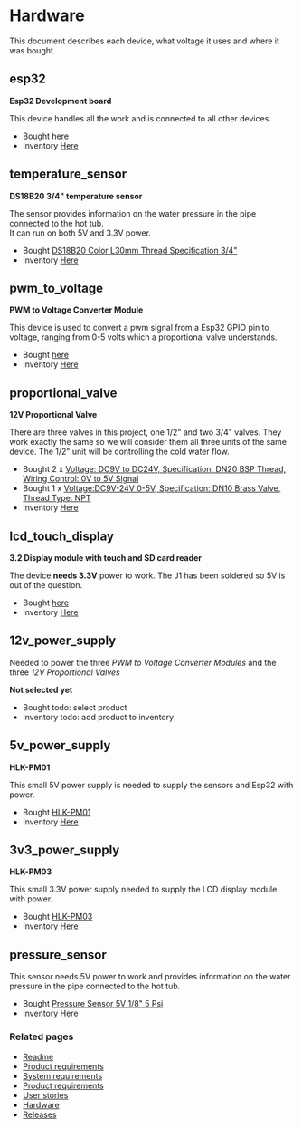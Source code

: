 # Hardware
This document describes each device, what voltage it uses and where it was bought.

## esp32
__Esp32 Development board__

This device handles all the work and is connected to all other devices.

 - Bought [here](https://www.aliexpress.com/item/32801621054.html?spm=a2g0s.9042311.0.0.27424c4dOggB1n)
 - Inventory [Here](http://parts.guttih.com/parts/view/5bfab5e0ec065a5ac2786934)


## temperature_sensor
__DS18B20 3/4" temperature sensor__ 

The sensor provides information on the water pressure in the pipe connected to the hot tub.  
It can run on both 5V and 3.3V power.

- Bought [DS18B20 Color L30mm Thread Specification 3/4"](https://www.aliexpress.com/item/32881183992.html?spm=a2g0s.12269583.0.0.43c751fcxDyDbt) 
- Inventory [Here](http://parts.guttih.com/parts/view/60c1c1c063ec3e056918c551)

## pwm_to_voltage
__PWM to Voltage Converter Module__

This device is used to convert a pwm signal from a Esp32 GPIO pin to voltage, ranging from 0-5 volts which a
proportional valve understands.


- Bought [here](https://www.aliexpress.com/item/4000169156580.html?spm=a2g0s.12269583.0.0.7faa1ca26zCgTQ)
- Inventory [Here](http://parts.guttih.com/parts/view/5eff93f45025df04fc393477)

## proportional_valve
__12V Proportional Valve__

There are three valves in this project, one 1/2" and two 3/4" valves.  They work exactly the same so we will consider 
them all three units of the same device.  The 1/2" unit will be controlling the cold water flow.

- Bought 2 x [Voltage: DC9V to DC24V, Specification: DN20 BSP Thread, Wiring Control: 0V to 5V Signal](https://www.aliexpress.com/item/32819881011.html?spm=a2g0s.12269583.0.0.112c1eaeyGDt8f)
- Bought 1 x [Voltage:DC9V-24V 0-5V, Specification: DN10 Brass Valve, Thread Type: NPT](https://www.aliexpress.com/item/33037988030.html?spm=a2g0s.12269583.0.0.6c674a42N25diC)
- Inventory [Here](http://parts.guttih.com/parts/view/5e2589736d7d870510d99be2)

## lcd_touch_display
  __3.2 Display module with touch and SD card reader__

  The device __needs 3.3V__ power to work.  The J1 has been soldered so 5V is out of the question.


- Bought [here](https://www.aliexpress.com/item/33040270372.html?spm=a2g0s.12269583.0.0.437c3e40dV19J4)
- Inventory [Here](http://parts.guttih.com/parts/view/60f1a0d4ea0ad5055e96116e)

## 12v_power_supply

Needed to power the three _PWM to Voltage Converter Modules_ and the three _12V Proportional Valves_

__Not selected yet__
- Bought todo: select product
- Inventory todo: add product to inventory

## 5v_power_supply

__HLK-PM01__ 

This small 5V power supply is needed to supply the sensors and Esp32  with power.

- Bought [HLK-PM01](https://www.aliexpress.com/item/32504127465.html?spm=a2g0s.9042311.0.0.27424c4dOggB1n)
- Inventory [Here](http://parts.guttih.com/parts/view/5bfab8d3ec065a5ac2786938)


## 3v3_power_supply

__HLK-PM03__ 

This small 3.3V power supply needed to supply the LCD display module with power.

- Bought [HLK-PM03](https://www.aliexpress.com/item/33017439935.html?spm=a2g0s.12269583.0.0.21d63b95WBx44E)
- Inventory [Here](http://parts.guttih.com/parts/view/5f032e855025df04fc393494)


## pressure_sensor

This sensor needs 5V power to work and provides information on the water pressure in the pipe connected to the hot tub.

- Bought [Pressure Sensor 5V 1/8" 5 Psi](https://www.aliexpress.com/item/4000263209249.html?spm=a2g0s.12269583.0.0.5dd91d80iwCJ6y)
- Inventory [Here](http://parts.guttih.com/parts/view/60cc6e7b395390058cb396d8)


 ### Related pages
 * [Readme]
 * [Product requirements]
 * [System requirements]
 * [Product requirements]
 * [User stories]
 * [Hardware]
 * [Releases]


[Readme]: ../../README.md
[Product requirements]: ./productRequirements.md
[System requirements]: ./systemRequirements.md
[User stories]: ./userStories.md
[Hardware]: ./hardware.md
[Releases]: ./releases.md

